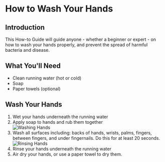 # How to Wash Your Hands

## Introduction
This How-to Guide will guide anyone - whether a beginner or expert - on how to wash your hands properly, and prevent the spread of harmful bacteria and disease.  

## What You'll Need
* Clean running water (hot or cold) 
* Soap
* Paper towels (optional)

## Wash Your Hands
1. Wet your hands underneath the running water
2. Apply soap to hands and rub them together <br/>
![Washing Hands](http://arcticflash.me/projects/sfe_qa_app/handwashing.jpg "Washing Hands")
3. Wash all surfaces including: backs of hands, wrists, palms, fingers, between fingers, and under fingernails. Do this for at least 20 seconds.<br/>
![Rinsing Hands](http://arcticflash.me/projects/sfe_qa_app/handwashing_2.jpg "Rinsing Hands")
4. Rinse your hands underneath the running water
5. Air dry your hands, or use a paper towel to dry them.
